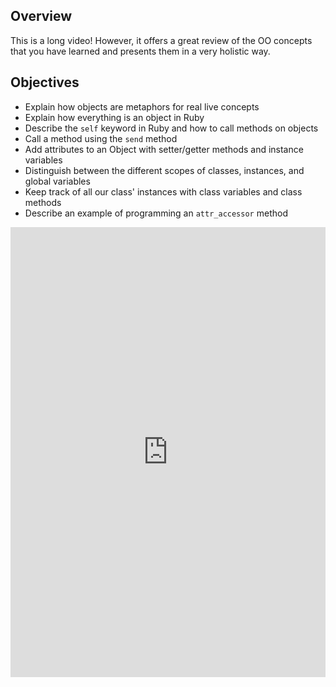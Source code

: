 ## Overview

This is a long video! However, it offers a great review of the OO concepts that you have learned and presents them in a very holistic way. 

## Objectives

- Explain how objects are metaphors for real live concepts
- Explain how everything is an object in Ruby
- Describe the `self` keyword in Ruby and how to call methods on objects
- Call a method using the `send` method
- Add attributes to an Object with setter/getter methods and instance variables
- Distinguish between the different scopes of classes, instances, and global variables
- Keep track of all our class' instances with class variables and class methods
- Describe an example of programming an `attr_accessor` method 

<iframe width="100%" height="720" src="https://www.youtube.com/embed/h2618jCo_eA?rel=0&amp;showinfo=0" frameborder="0" allowfullscreen></iframe>



